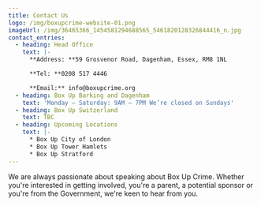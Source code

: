 ```yaml
---
title: Contact Us
logo: /img/boxupcrime-website-01.png
imageUrl: /img/36465366_1454581294688565_5461820128326844416_n.jpg
contact_entries:
  - heading: Head Office
    text: |-
      **Address: **59 Grosvenor Road, Dagenham, Essex, RM8 1NL

      **Tel: **0208 517 4446

      **Email:** info@boxupcrime.org
  - heading: Box Up Barking and Dagenham
    text: 'Monday – Saturday: 9AM – 7PM We’re closed on Sundays'
  - heading: Box Up Switzerland
    text: TBC
  - heading: Upcoming Locations
    text: |-
      * Box Up City of London
      * Box Up Tower Hamlets
      * Box Up Stratford
---
```

We are always passionate about speaking about Box Up Crime. Whether you're interested in getting involved, you're a parent, a potential sponsor or you're from the Government, we're keen to hear from you.
